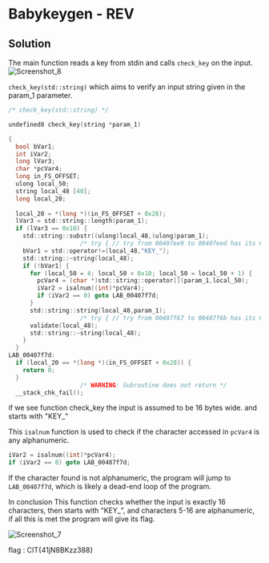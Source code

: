 # Babykeygen - REV

## Solution

The main function reads a key from stdin and calls `check_key` on the input.
![Screenshot_8](https://hackmd.io/_uploads/BkPTIu3lee.png)

`check_key(std::string)` which aims to verify an input string given in the param_1 parameter.

```c
/* check_key(std::string) */

undefined8 check_key(string *param_1)

{
  bool bVar1;
  int iVar2;
  long lVar3;
  char *pcVar4;
  long in_FS_OFFSET;
  ulong local_50;
  string local_48 [40];
  long local_20;
  
  local_20 = *(long *)(in_FS_OFFSET + 0x28);
  lVar3 = std::string::length(param_1);
  if (lVar3 == 0x10) {
    std::string::substr((ulong)local_48,(ulong)param_1);
                    /* try { // try from 00407ee9 to 00407eed has its CatchHandler @ 00407f8e */
    bVar1 = std::operator!=(local_48,"KEY_");
    std::string::~string(local_48);
    if (!bVar1) {
      for (local_50 = 4; local_50 < 0x10; local_50 = local_50 + 1) {
        pcVar4 = (char *)std::string::operator[](param_1,local_50);
        iVar2 = isalnum((int)*pcVar4);
        if (iVar2 == 0) goto LAB_00407f7d;
      }
      std::string::string(local_48,param_1);
                    /* try { // try from 00407f67 to 00407f6b has its CatchHandler @ 00407fbc */
      validate(local_48);
      std::string::~string(local_48);
    }
  }
LAB_00407f7d:
  if (local_20 == *(long *)(in_FS_OFFSET + 0x28)) {
    return 0;
  }
                    /* WARNING: Subroutine does not return */
  __stack_chk_fail();
```
if we see function check_key the input is assumed to be 16 bytes wide. and starts with "KEY_" 

This `isalnum` function is used to check if the character accessed in `pcVar4` is any alphanumeric.
```c
iVar2 = isalnum((int)*pcVar4);
if (iVar2 == 0) goto LAB_00407f7d;
```
If the character found is not alphanumeric, the program will jump to `LAB_00407f7d`, which is likely a dead-end loop of the program.

In conclusion This function checks whether the input is exactly 16 characters, then starts with “KEY_”, and characters 5-16 are alphanumeric, if all this is met the program will give its flag.

![Screenshot_7](https://hackmd.io/_uploads/HkqOpP3lll.png)

flag : CIT{41jN8BKzz388}
